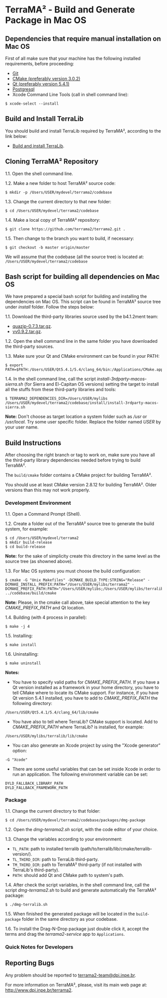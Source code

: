 # TerraMA² - Build and Generate Package in Mac OS

## Dependencies that require manual installation on Mac OS

First of all make sure that your machine has the following installed requirements, before proceeding:
* [Git](https://git-scm.com/downloads)
* [CMake (preferably version 3.0.2)](https://cmake.org/download/)
* [Qt (preferably version 5.4.1)](https://download.qt.io/archive/qt/)
* [Postgresql](https://postgresapp.com)
* Xcode Command Line Tools (call in shell command line):
```
$ xcode-select --install
```


## Build and Install TerraLib

You should build and install TerraLib required by TerraMA², according to the link below:
 - [Build and install TerraLib](http://www.dpi.inpe.br/terralib5/wiki/doku.php?id=wiki:documentation:devguide#downloading_the_source_code_and_building_instructions).

## Cloning TerraMA² Repository

1.1. Open the shell command line.

1.2. Make a new folder to host TerraMA² source code:
```
$ mkdir -p /Users/USER/mydevel/terrama2/codebase
```

1.3. Change the current directory to that new folder:
```
$ cd /Users/USER/mydevel/terrama2/codebase
```

1.4. Make a local copy of TerraMA² repository:
```
$ git clone https://github.com/terrama2/terrama2.git .
```

1.5. Then change to the branch you want to build, if necessary:
```
$ git checkout -b master origin/master
```

We will assume that the codebase (all the source tree) is located at: `/Users/USER/mydevel/terrama2/codebase`

## Bash script for building all dependencies on Mac OS

We have prepared a special bash script for building and installing the dependencies on Mac OS. This script can be found in TerraMA² source tree under *install* folder. Follow the steps below:

1.1. Download the third-party libraries source used by the b4.1.2ment team:
  - [quazip-0.7.3.tar.gz](https://sourceforge.net/projects/quazip/files/latest/download).
  - [vv0.9.2.tar.gz](https://github.com/kisli/vmime/archive/v0.9.2.tar.gz).
  
1.2. Open the shell command line in the same folder you have downloaded the third-party sources.

1.3. Make sure your Qt and CMake environment can be found in your PATH:
```
$ export PATH=$PATH:/Users/USER/Qt5.4.1/5.4/clang_64/bin:/Applications/CMake.app/Contents/bin
```

1.4. In the shell command line, call the script *install-3rdparty-macos-sierra.sh* (for Sierra and El-Capitan OS versions) setting the target to install all the stuffs from these third-party libraries and tools:
```
$ TERRAMA2_DEPENDENCIES_DIR=/Users/USER/mylibs  /Users/USER/mydevel/terrama2/codebase/install/install-3rdparty-macos-sierra.sh 
```

**Note:** Don't choose as target location a system folder such as */usr* or */usr/local*. Try some user specific folder. Replace the folder named *USER* by your user name.

## Build Instructions

After choosing the right branch or tag to work on, make sure you have all the third-party library dependencies needed before trying to build TerraMA².

The `build/cmake` folder contains a CMake project for building TerraMA².

You should use at least CMake version 2.8.12 for building TerraMA². Older versions than this may not work properly.

### Development Environment

1.1. Open a Command Prompt (Shell).

1.2. Create a folder out of the TerraMA² source tree to generate the build system, for example:
```
$ cd /Users/USER/mydevel/terrama2
$ mkdir build-release
$ cd build-release
```
**Note:** for the sake of simplicity create this directory in the same level as the source tree (as showned above).

1.3. For Mac OS systems you must choose the build configuration:
```
$ cmake -G "Unix Makefiles" -DCMAKE_BUILD_TYPE:STRING="Release" -DCMAKE_INSTALL_PREFIX:PATH="/Users/USER/mylibs/terrama2" -DCMAKE_PREFIX_PATH:PATH="/Users/USER/mylibs;/Users/USER/mylibs/terralib5/lib/cmake;/Users/USER/Qt5.4.1/5.4/clang_64/lib/cmake" ../codebase/build/cmake
```

**Note:** Please, in the cmake call above, take special attention to the key *CMAKE_PREFIX_PATH* and Qt location.

1.4. Building (with 4 process in parallel):
```
$ make -j 4
```

1.5. Installing:
```
$ make install
```
1.6. Uninstalling:
```
$ make uninstall
```

**Notes:** 

- You have to specify valid paths for *CMAKE_PREFIX_PATH*. If you have a Qt version installed as a framework in your home directory, you have to tell CMake where to locate its CMake support. For instance, if you have Qt version 5.4.1 installed, you have to add to *CMAKE_PREFIX_PATH* the following directory:
```
/Users/USER/Qt5.4.1/5.4/clang_64/lib/cmake
```
- You have also to tell where TerraLib? CMake support is located. Add to *CMAKE_PREFIX_PATH* where TerraLib? is installed, for example:
```
/Users/USER/mylibs/terralib/lib/cmake
```
- You can also generate an Xcode project by using the "Xcode generator" option:
```
-G "Xcode"
```
- There are some useful variables that can be set inside Xcode in order to run an application. The following environment variable can be set:
```
DYLD_FALLBACK_LIBRARY_PATH
DYLD_FALLBACK_FRAMEWORK_PATH
```

### Package

1.1. Change the current directory to that folder:
```
$ cd /Users/USER/mydevel/terrama2/codebase/packages/dmg-package
```

1.2. Open the *dmg-terrama2.sh* script, with the code editor of your choice.

1.3. Change the variables according to your environment:
* `TL_PATH`: path to installed terralib (path/to/terralib/lib/cmake/terralib-version/).
* `TL_THIRD_DIR`: path to TerraLib third-party.
* `TM_THIRD_DIR`: path to TerraMA² third-party (if not installed with TerraLib's third-party).
* `PATH`: should add Qt and CMake path to system's path.

1.4. After check the script variables, in the shell command line, call the script *dmg-terrama2.sh* to build and generate automatically the TerraMA² package:
```
$ ./dmg-terralib.sh
```

1.5. When finished the generated package will be located in the `build-package` folder in the same directory as your codebase.

1.6. To install the Drag-N-Drop package just double click it, accept the terms and drag the *terrama2-service* app to `Applications`.

### Quick Notes for Developers



## Reporting Bugs

Any problem should be reported to terrama2-team@dpi.inpe.br.

For more information on TerraMA², please, visit its main web page at: http://www.dpi.inpe.br/terrama2.
